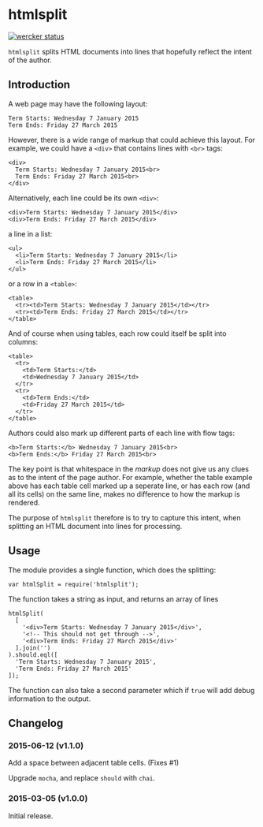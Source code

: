 # htmlsplit

[![wercker status](https://app.wercker.com/status/1bd160abd66972292d815248f10e6bc7/m/master "wercker status")](https://app.wercker.com/project/bykey/1bd160abd66972292d815248f10e6bc7)

`htmlsplit` splits HTML documents into lines that hopefully reflect the intent of the author.

## Introduction

A web page may have the following layout:

```
Term Starts: Wednesday 7 January 2015
Term Ends: Friday 27 March 2015
```

However, there is a wide range of markup that could achieve this layout. For example, we could have a `<div>` that contains lines with `<br>` tags:

```
<div>
  Term Starts: Wednesday 7 January 2015<br>
  Term Ends: Friday 27 March 2015<br>
</div>
```

Alternatively, each line could be its own `<div>`:

```
<div>Term Starts: Wednesday 7 January 2015</div>
<div>Term Ends: Friday 27 March 2015</div>
```

a line in a list:

```
<ul>
  <li>Term Starts: Wednesday 7 January 2015</li>
  <li>Term Ends: Friday 27 March 2015</li>
</ul>
```

or a row in a `<table>`:

```
<table>
  <tr><td>Term Starts: Wednesday 7 January 2015</td></tr>
  <tr><td>Term Ends: Friday 27 March 2015</td></tr>
</table>
```

And of course when using tables, each row could itself be split into columns:

```
<table>
  <tr>
    <td>Term Starts:</td>
    <td>Wednesday 7 January 2015</td>
  </tr>
  <tr>
    <td>Term Ends:</td>
    <td>Friday 27 March 2015</td>
  </tr>
</table>
```

Authors could also mark up different parts of each line with flow tags:

```
<b>Term Starts:</b> Wednesday 7 January 2015<br>
<b>Term Ends:</b> Friday 27 March 2015<br>
```

The key point is that whitespace in the *markup* does not give us any clues as to the intent of the page author. For example, whether the table example above has each table cell marked up a seperate line, or has each row (and all its cells) on the same line, makes no difference to how the markup is rendered.

The purpose of `htmlsplit` therefore is to try to capture this intent, when splitting an HTML document into lines for processing.

## Usage

The module provides a single function, which does the splitting:

```
var htmlSplit = require('htmlsplit');
```

The function takes a string as input, and returns an array of lines

```
htmlSplit(
  [
    '<div>Term Starts: Wednesday 7 January 2015</div>',
    '<!-- This should not get through -->',
    '<div>Term Ends: Friday 27 March 2015</div>'
  ].join('')
).should.eql([
  'Term Starts: Wednesday 7 January 2015',
  'Term Ends: Friday 27 March 2015'
]);
```

The function can also take a second parameter which if `true` will add debug information to the output.

## Changelog

### 2015-06-12 (v1.1.0)

Add a space between adjacent table cells. (Fixes #1)

Upgrade `mocha`, and replace `should` with `chai`.

### 2015-03-05 (v1.0.0)

Initial release.